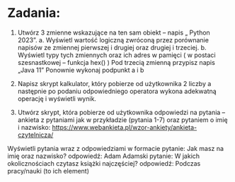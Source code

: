 # Zadania:

1. Utwórz 3 zmienne wskazujące na ten sam obiekt – napis „ Python 2023”.
a. Wyświetl wartość logiczną zwróconą przez porównanie napisów ze zmiennej pierwszej i drugiej oraz drugiej i trzeciej.
b. Wyświetl typy tych zmiennych oraz ich adres w pamięci ( w postaci szesnastkowej – funkcja hex() )
Pod trzecią zmienną przypisz napis „Java 11”
Ponownie wykonaj podpunkt a i b

2. Napisz skrypt kalkulator, który pobierze od użytkownika 2 liczby a następnie po podaniu 
odpowiedniego operatora wykona adekwatną operację i wyświetli wynik.

3. Utwórz skrypt, która pobierze od użytkownika odpowiedzi na pytania – ankieta z pytaniami jak w
przykładzie (pytania 1-7) oraz pytaniem o imię i nazwisko:
https://www.webankieta.pl/wzor-ankiety/ankieta-czytelnicza/
 
Wyświetli pytania wraz z odpowiedziami w formacie
pytanie: Jak masz na imię oraz nazwisko?
odpowiedź: Adam Adamski
pytanie: W jakich okolicznościach czytasz książki najczęściej?
odpowiedź: Podczas pracy/nauki (to ich element)

 
